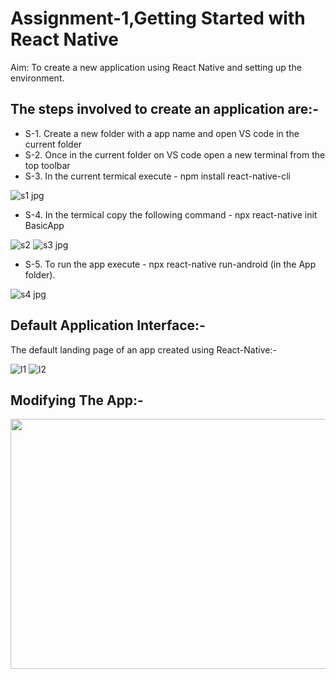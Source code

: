 # Assignment-1,Getting Started with React Native
Aim: To create a new application using React Native and setting up the environment.

## The steps involved to create an application are:-
- S-1. Create a new folder with a app name and open VS code in the current folder
- S-2. Once in the current folder on VS code open a new terminal from the top toolbar
- S-3. In the current termical execute - npm install react-native-cli

![s1 jpg](https://user-images.githubusercontent.com/68025181/124105734-274e2080-da81-11eb-82ce-08bae3ad152f.png)

- S-4. In the termical copy the following command - npx react-native init BasicApp

![s2](https://user-images.githubusercontent.com/68025181/124105922-55336500-da81-11eb-8280-0ef41e8e51ac.png)
![s3 jpg](https://user-images.githubusercontent.com/68025181/124105937-59f81900-da81-11eb-9639-569901330e50.png)

- S-5. To run the app execute - npx react-native run-android (in the App folder).

![s4 jpg](https://user-images.githubusercontent.com/68025181/124106302-b5c2a200-da81-11eb-9ae6-7b70a7cc9182.png)
 
## Default Application Interface:-

The default landing page of an app created using React-Native:-

![l1](https://user-images.githubusercontent.com/68025181/124115501-7f8a2000-da8b-11eb-8645-8b7e977daa74.jpeg)
![l2](https://user-images.githubusercontent.com/68025181/124115518-84e76a80-da8b-11eb-92d0-f5ad3d5063ae.jpeg)

## Modifying The App:-

<img src="https://user-images.githubusercontent.com/68025181/124115577-99c3fe00-da8b-11eb-9cd5-2f16158d231b.jpeg" width="600" height="400">
